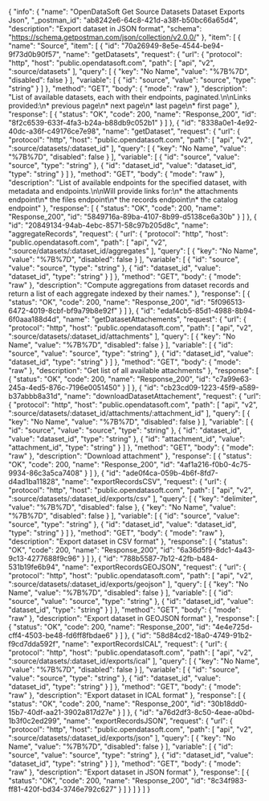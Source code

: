 {
  "info": {
    "name": "OpenDataSoft Get Source Datasets Dataset Exports Json",
    "_postman_id": "ab8242e6-64c8-421d-a38f-b50bc66a65d4",
    "description": "Export dataset in JSON format",
    "schema": "https://schema.getpostman.com/json/collection/v2.0.0/"
  },
  "item": [
    {
      "name": "Source",
      "item": [
        {
          "id": "70a26949-8e5e-4544-be94-9f73d0b90f57",
          "name": "getDatasets",
          "request": {
            "url": {
              "protocol": "http",
              "host": "public.opendatasoft.com",
              "path": [
                "api",
                "v2",
                ":source/datasets"
              ],
              "query": [
                {
                  "key": "No Name",
                  "value": "%7B%7D",
                  "disabled": false
                }
              ],
              "variable": [
                {
                  "id": "source",
                  "value": "source",
                  "type": "string"
                }
              ]
            },
            "method": "GET",
            "body": {
              "mode": "raw"
            },
            "description": "List of available datasets, each with their endpoints, paginated.\n\nLinks provided:\n* previous page\n* next page\n* last page\n* first page"
          },
          "response": [
            {
              "status": "OK",
              "code": 200,
              "name": "Response_200",
              "id": "8f2c6539-633f-4fa3-b24a-b88db9c052b1"
            }
          ]
        },
        {
          "id": "8338a0e1-4e92-40dc-a36f-c49176ce7e98",
          "name": "getDataset",
          "request": {
            "url": {
              "protocol": "http",
              "host": "public.opendatasoft.com",
              "path": [
                "api",
                "v2",
                ":source/datasets/:dataset_id"
              ],
              "query": [
                {
                  "key": "No Name",
                  "value": "%7B%7D",
                  "disabled": false
                }
              ],
              "variable": [
                {
                  "id": "source",
                  "value": "source",
                  "type": "string"
                },
                {
                  "id": "dataset_id",
                  "value": "dataset_id",
                  "type": "string"
                }
              ]
            },
            "method": "GET",
            "body": {
              "mode": "raw"
            },
            "description": "List of available endpoints for the specified dataset, with metadata and endpoints.\n\nWill provide links for:\n* the attachments endpoint\n* the files endpoint\n* the records endpoint\n* the catalog endpoint"
          },
          "response": [
            {
              "status": "OK",
              "code": 200,
              "name": "Response_200",
              "id": "5849716a-89ba-4107-8b99-d5138ce6a30b"
            }
          ]
        },
        {
          "id": "20849134-94ab-4ebc-8571-58c97b205d8c",
          "name": "aggregateRecords",
          "request": {
            "url": {
              "protocol": "http",
              "host": "public.opendatasoft.com",
              "path": [
                "api",
                "v2",
                ":source/datasets/:dataset_id/aggregates"
              ],
              "query": [
                {
                  "key": "No Name",
                  "value": "%7B%7D",
                  "disabled": false
                }
              ],
              "variable": [
                {
                  "id": "source",
                  "value": "source",
                  "type": "string"
                },
                {
                  "id": "dataset_id",
                  "value": "dataset_id",
                  "type": "string"
                }
              ]
            },
            "method": "GET",
            "body": {
              "mode": "raw"
            },
            "description": "Compute aggregations from dataset records and return a list of each aggregate indexed by their names."
          },
          "response": [
            {
              "status": "OK",
              "code": 200,
              "name": "Response_200",
              "id": "5f096513-6472-4019-8cbf-bf9a79b8e92f"
            }
          ]
        },
        {
          "id": "edaf4cb5-85d1-4988-8b94-6f0aaa188d4d",
          "name": "getDatasetAttachements",
          "request": {
            "url": {
              "protocol": "http",
              "host": "public.opendatasoft.com",
              "path": [
                "api",
                "v2",
                ":source/datasets/:dataset_id/attachments"
              ],
              "query": [
                {
                  "key": "No Name",
                  "value": "%7B%7D",
                  "disabled": false
                }
              ],
              "variable": [
                {
                  "id": "source",
                  "value": "source",
                  "type": "string"
                },
                {
                  "id": "dataset_id",
                  "value": "dataset_id",
                  "type": "string"
                }
              ]
            },
            "method": "GET",
            "body": {
              "mode": "raw"
            },
            "description": "Get list of all available attachments"
          },
          "response": [
            {
              "status": "OK",
              "code": 200,
              "name": "Response_200",
              "id": "c7a99e63-245a-4ed5-876c-7196e0051450"
            }
          ]
        },
        {
          "id": "cb23cd09-1223-45f9-a589-b37abbb8a31d",
          "name": "downloadDatasetAttachement",
          "request": {
            "url": {
              "protocol": "http",
              "host": "public.opendatasoft.com",
              "path": [
                "api",
                "v2",
                ":source/datasets/:dataset_id/attachments/:attachment_id"
              ],
              "query": [
                {
                  "key": "No Name",
                  "value": "%7B%7D",
                  "disabled": false
                }
              ],
              "variable": [
                {
                  "id": "source",
                  "value": "source",
                  "type": "string"
                },
                {
                  "id": "dataset_id",
                  "value": "dataset_id",
                  "type": "string"
                },
                {
                  "id": "attachment_id",
                  "value": "attachment_id",
                  "type": "string"
                }
              ]
            },
            "method": "GET",
            "body": {
              "mode": "raw"
            },
            "description": "Download attachment"
          },
          "response": [
            {
              "status": "OK",
              "code": 200,
              "name": "Response_200",
              "id": "4af1a216-f0b0-4c75-9934-86c3a5ca7408"
            }
          ]
        },
        {
          "id": "ade0f4ca-059b-4b6f-8fd7-d4ad1ba11828",
          "name": "exportRecordsCSV",
          "request": {
            "url": {
              "protocol": "http",
              "host": "public.opendatasoft.com",
              "path": [
                "api",
                "v2",
                ":source/datasets/:dataset_id/exports/csv"
              ],
              "query": [
                {
                  "key": "delimiter",
                  "value": "%7B%7D",
                  "disabled": false
                },
                {
                  "key": "No Name",
                  "value": "%7B%7D",
                  "disabled": false
                }
              ],
              "variable": [
                {
                  "id": "source",
                  "value": "source",
                  "type": "string"
                },
                {
                  "id": "dataset_id",
                  "value": "dataset_id",
                  "type": "string"
                }
              ]
            },
            "method": "GET",
            "body": {
              "mode": "raw"
            },
            "description": "Export dataset in CSV format"
          },
          "response": [
            {
              "status": "OK",
              "code": 200,
              "name": "Response_200",
              "id": "6a36d5f9-8dc1-4a43-9c13-4277688f9c96"
            }
          ]
        },
        {
          "id": "788b5587-7b12-42fb-b484-531b19fe6b94",
          "name": "exportRecordsGEOJSON",
          "request": {
            "url": {
              "protocol": "http",
              "host": "public.opendatasoft.com",
              "path": [
                "api",
                "v2",
                ":source/datasets/:dataset_id/exports/geojson"
              ],
              "query": [
                {
                  "key": "No Name",
                  "value": "%7B%7D",
                  "disabled": false
                }
              ],
              "variable": [
                {
                  "id": "source",
                  "value": "source",
                  "type": "string"
                },
                {
                  "id": "dataset_id",
                  "value": "dataset_id",
                  "type": "string"
                }
              ]
            },
            "method": "GET",
            "body": {
              "mode": "raw"
            },
            "description": "Export dataset in GEOJSON format"
          },
          "response": [
            {
              "status": "OK",
              "code": 200,
              "name": "Response_200",
              "id": "4e4e725d-cff4-4503-be48-fd6ff8fbdae6"
            }
          ]
        },
        {
          "id": "58d84cd2-18a0-4749-91b2-f9cd7dda592f",
          "name": "exportRecordsICAL",
          "request": {
            "url": {
              "protocol": "http",
              "host": "public.opendatasoft.com",
              "path": [
                "api",
                "v2",
                ":source/datasets/:dataset_id/exports/ical"
              ],
              "query": [
                {
                  "key": "No Name",
                  "value": "%7B%7D",
                  "disabled": false
                }
              ],
              "variable": [
                {
                  "id": "source",
                  "value": "source",
                  "type": "string"
                },
                {
                  "id": "dataset_id",
                  "value": "dataset_id",
                  "type": "string"
                }
              ]
            },
            "method": "GET",
            "body": {
              "mode": "raw"
            },
            "description": "Export dataset in ICAL format"
          },
          "response": [
            {
              "status": "OK",
              "code": 200,
              "name": "Response_200",
              "id": "30b18dd0-15b7-40df-aa21-3902a817d27e"
            }
          ]
        },
        {
          "id": "a76d2df3-8c50-4eae-a0bd-1b3f0c2ed299",
          "name": "exportRecordsJSON",
          "request": {
            "url": {
              "protocol": "http",
              "host": "public.opendatasoft.com",
              "path": [
                "api",
                "v2",
                ":source/datasets/:dataset_id/exports/json"
              ],
              "query": [
                {
                  "key": "No Name",
                  "value": "%7B%7D",
                  "disabled": false
                }
              ],
              "variable": [
                {
                  "id": "source",
                  "value": "source",
                  "type": "string"
                },
                {
                  "id": "dataset_id",
                  "value": "dataset_id",
                  "type": "string"
                }
              ]
            },
            "method": "GET",
            "body": {
              "mode": "raw"
            },
            "description": "Export dataset in JSON format"
          },
          "response": [
            {
              "status": "OK",
              "code": 200,
              "name": "Response_200",
              "id": "8c34f983-ff81-420f-bd34-3746e792c627"
            }
          ]
        }
      ]
    }
  ]
}